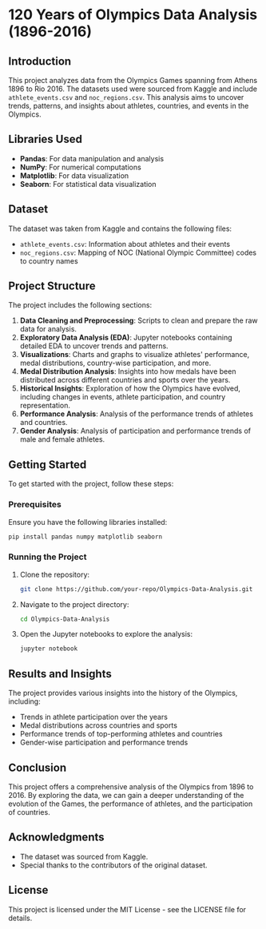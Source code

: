 # 120 Years of Olympics Data Analysis (1896-2016)

## Introduction
This project analyzes data from the Olympics Games spanning from Athens 1896 to Rio 2016. The datasets used were sourced from Kaggle and include `athlete_events.csv` and `noc_regions.csv`. This analysis aims to uncover trends, patterns, and insights about athletes, countries, and events in the Olympics.

## Libraries Used
- **Pandas**: For data manipulation and analysis
- **NumPy**: For numerical computations
- **Matplotlib**: For data visualization
- **Seaborn**: For statistical data visualization

## Dataset
The dataset was taken from Kaggle and contains the following files:
- `athlete_events.csv`: Information about athletes and their events
- `noc_regions.csv`: Mapping of NOC (National Olympic Committee) codes to country names

## Project Structure
The project includes the following sections:
1. **Data Cleaning and Preprocessing**: Scripts to clean and prepare the raw data for analysis.
2. **Exploratory Data Analysis (EDA)**: Jupyter notebooks containing detailed EDA to uncover trends and patterns.
3. **Visualizations**: Charts and graphs to visualize athletes' performance, medal distributions, country-wise participation, and more.
4. **Medal Distribution Analysis**: Insights into how medals have been distributed across different countries and sports over the years.
5. **Historical Insights**: Exploration of how the Olympics have evolved, including changes in events, athlete participation, and country representation.
6. **Performance Analysis**: Analysis of the performance trends of athletes and countries.
7. **Gender Analysis**: Analysis of participation and performance trends of male and female athletes.

## Getting Started
To get started with the project, follow these steps:

### Prerequisites
Ensure you have the following libraries installed:
```python
pip install pandas numpy matplotlib seaborn
```

### Running the Project
1. Clone the repository:
   ```bash
   git clone https://github.com/your-repo/Olympics-Data-Analysis.git
   ```
2. Navigate to the project directory:
   ```bash
   cd Olympics-Data-Analysis
   ```
3. Open the Jupyter notebooks to explore the analysis:
   ```bash
   jupyter notebook
   ```

## Results and Insights
The project provides various insights into the history of the Olympics, including:
- Trends in athlete participation over the years
- Medal distributions across countries and sports
- Performance trends of top-performing athletes and countries
- Gender-wise participation and performance trends

## Conclusion
This project offers a comprehensive analysis of the Olympics from 1896 to 2016. By exploring the data, we can gain a deeper understanding of the evolution of the Games, the performance of athletes, and the participation of countries.

## Acknowledgments
- The dataset was sourced from Kaggle.
- Special thanks to the contributors of the original dataset.
  
## License
This project is licensed under the MIT License - see the LICENSE file for details.
